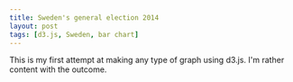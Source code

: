 ```yaml
---
title: Sweden's general election 2014
layout: post
tags: [d3.js, Sweden, bar chart]
---
```


This is my first attempt at making any type of graph using d3.js. I'm rather content with the outcome.

<div id='canvas'></div>
<script type="text/javascript" src="http://d3js.org/d3.v3.min.js"></script>
<script src="http://labratrevenge.com/d3-tip/javascripts/d3.tip.v0.6.3.js"></script>
<script type="text/javascript" src="http://kpjonsson.github.io/_js/general-election-2014.js"></script>
